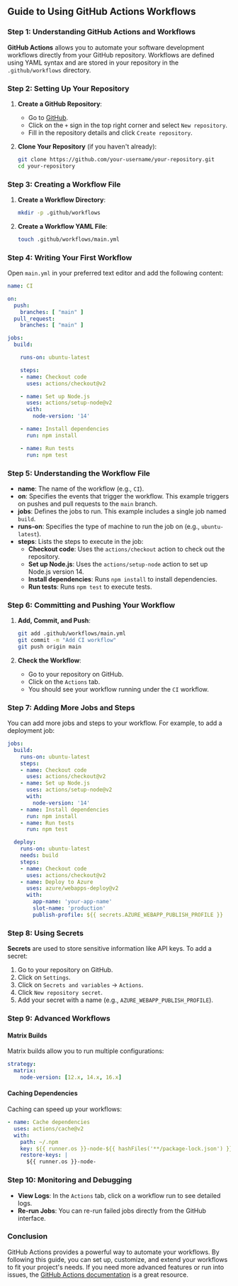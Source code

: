 
## Guide to Using GitHub Actions Workflows

### Step 1: Understanding GitHub Actions and Workflows

**GitHub Actions** allows you to automate your software development workflows directly from your GitHub repository. Workflows are defined using YAML syntax and are stored in your repository in the `.github/workflows` directory.

### Step 2: Setting Up Your Repository

1. **Create a GitHub Repository**:
   - Go to [GitHub](https://github.com/).
   - Click on the `+` sign in the top right corner and select `New repository`.
   - Fill in the repository details and click `Create repository`.

2. **Clone Your Repository** (if you haven't already):
   ```bash
   git clone https://github.com/your-username/your-repository.git
   cd your-repository
   ```

### Step 3: Creating a Workflow File

1. **Create a Workflow Directory**:
   ```bash
   mkdir -p .github/workflows
   ```

2. **Create a Workflow YAML File**:
   ```bash
   touch .github/workflows/main.yml
   ```

### Step 4: Writing Your First Workflow

Open `main.yml` in your preferred text editor and add the following content:

```yaml
name: CI

on:
  push:
    branches: [ "main" ]
  pull_request:
    branches: [ "main" ]

jobs:
  build:

    runs-on: ubuntu-latest

    steps:
    - name: Checkout code
      uses: actions/checkout@v2

    - name: Set up Node.js
      uses: actions/setup-node@v2
      with:
        node-version: '14'

    - name: Install dependencies
      run: npm install

    - name: Run tests
      run: npm test
```

### Step 5: Understanding the Workflow File

- **name**: The name of the workflow (e.g., `CI`).
- **on**: Specifies the events that trigger the workflow. This example triggers on pushes and pull requests to the `main` branch.
- **jobs**: Defines the jobs to run. This example includes a single job named `build`.
- **runs-on**: Specifies the type of machine to run the job on (e.g., `ubuntu-latest`).
- **steps**: Lists the steps to execute in the job:
  - **Checkout code**: Uses the `actions/checkout` action to check out the repository.
  - **Set up Node.js**: Uses the `actions/setup-node` action to set up Node.js version 14.
  - **Install dependencies**: Runs `npm install` to install dependencies.
  - **Run tests**: Runs `npm test` to execute tests.

### Step 6: Committing and Pushing Your Workflow

1. **Add, Commit, and Push**:
   ```bash
   git add .github/workflows/main.yml
   git commit -m "Add CI workflow"
   git push origin main
   ```

2. **Check the Workflow**:
   - Go to your repository on GitHub.
   - Click on the `Actions` tab.
   - You should see your workflow running under the `CI` workflow.

### Step 7: Adding More Jobs and Steps

You can add more jobs and steps to your workflow. For example, to add a deployment job:

```yaml
jobs:
  build:
    runs-on: ubuntu-latest
    steps:
    - name: Checkout code
      uses: actions/checkout@v2
    - name: Set up Node.js
      uses: actions/setup-node@v2
      with:
        node-version: '14'
    - name: Install dependencies
      run: npm install
    - name: Run tests
      run: npm test

  deploy:
    runs-on: ubuntu-latest
    needs: build
    steps:
    - name: Checkout code
      uses: actions/checkout@v2
    - name: Deploy to Azure
      uses: azure/webapps-deploy@v2
      with:
        app-name: 'your-app-name'
        slot-name: 'production'
        publish-profile: ${{ secrets.AZURE_WEBAPP_PUBLISH_PROFILE }}
```

### Step 8: Using Secrets

**Secrets** are used to store sensitive information like API keys. To add a secret:

1. Go to your repository on GitHub.
2. Click on `Settings`.
3. Click on `Secrets and variables` -> `Actions`.
4. Click `New repository secret`.
5. Add your secret with a name (e.g., `AZURE_WEBAPP_PUBLISH_PROFILE`).

### Step 9: Advanced Workflows

#### Matrix Builds

Matrix builds allow you to run multiple configurations:

```yaml
strategy:
  matrix:
    node-version: [12.x, 14.x, 16.x]
```

#### Caching Dependencies

Caching can speed up your workflows:

```yaml
- name: Cache dependencies
  uses: actions/cache@v2
  with:
    path: ~/.npm
    key: ${{ runner.os }}-node-${{ hashFiles('**/package-lock.json') }}
    restore-keys: |
      ${{ runner.os }}-node-
```

### Step 10: Monitoring and Debugging

- **View Logs**: In the `Actions` tab, click on a workflow run to see detailed logs.
- **Re-run Jobs**: You can re-run failed jobs directly from the GitHub interface.

### Conclusion

GitHub Actions provides a powerful way to automate your workflows. By following this guide, you can set up, customize, and extend your workflows to fit your project's needs. If you need more advanced features or run into issues, the [GitHub Actions documentation](https://docs.github.com/en/actions) is a great resource.